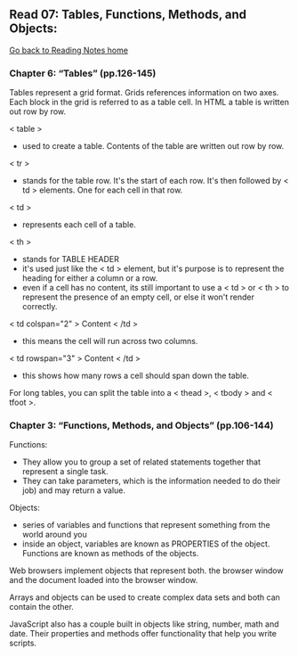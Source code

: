 ## Read 07: Tables, Functions, Methods, and Objects:
[Go back to Reading Notes home](README.md)

<b><h3>Chapter 6: “Tables” (pp.126-145)</h3></b>

Tables represent a grid format. Grids references information on two axes. Each block in the grid is referred to as a table cell. In HTML a table is written
out row by row. 

< table >
- used to create a table. Contents of the table are written out row by row.

< tr >
- stands for the table row. It's the start of each row. It's then followed by < td > elements. One for each cell in that row.

< td >
- represents each cell of a table. 

< th ><br/>
- stands for TABLE HEADER
- it's used just like the < td > element, but it's purpose is to represent the heading for either a column or a row. 
- even if a cell has no content, its still important to use a < td > or < th > to represent the presence of an empty cell, or else it won't render correctly.

< td colspan="2" > Content < /td >
- this means the cell will run across two columns.

< td rowspan="3" > Content < /td >
- this shows how many rows a cell should span down the table.

For long tables, you can split the table into a < thead >, < tbody > and < tfoot >.


<b><h3>Chapter 3: “Functions, Methods, and Objects” (pp.106-144)</h3></b>

Functions:
- They allow you to group a set of related statements together that represent a single task.
- They can take parameters, which is the information needed to do their job) and may return a value.

Objects:
- series of variables and functions that represent something from the world around you
- inside an object, variables are known as PROPERTIES of the object. Functions are known as methods of the objects.

Web browsers implement objects that represent both. the browser window and the document loaded into the browser window.

Arrays and objects can be used to create complex data sets and both can contain the other.

JavaScript also has a couple built in objects like string, number, math and date. Their properties and methods offer functionality that help you write scripts.



